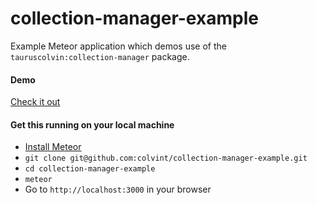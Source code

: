 # collection-manager-example
Example Meteor application which demos use of the `tauruscolvin:collection-manager` package.

#### Demo
[Check it out](http://collection-manager.meteor.com/)

#### Get this running on your local machine

- [Install Meteor](https://www.meteor.com/install)
- `git clone git@github.com:colvint/collection-manager-example.git`
- `cd collection-manager-example`
- `meteor`
- Go to `http://localhost:3000` in your browser
